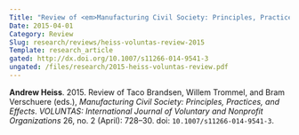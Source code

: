```yaml
---
Title: "Review of <em>Manufacturing Civil Society: Principles, Practices, and Effects</em>, ed. Taco Brandsen, Willem Trommel, and Bram Verschuere"
Date: 2015-04-01
Category: Review
Slug: research/reviews/heiss-voluntas-review-2015
Template: research_article
gated: http://dx.doi.org/10.1007/s11266-014-9541-3
ungated: /files/research/2015-heiss-voluntas-review.pdf
---
```


**Andrew Heiss**. 2015. Review of Taco Brandsen, Willem Trommel, and Bram Verschuere (eds.), *Manufacturing Civil Society: Principles, Practices, and Effects*. *VOLUNTAS: International Journal of Voluntary and Nonprofit Organizations* 26, no. 2 (April): 728–30. doi: `10.1007/s11266-014-9541-3`.
